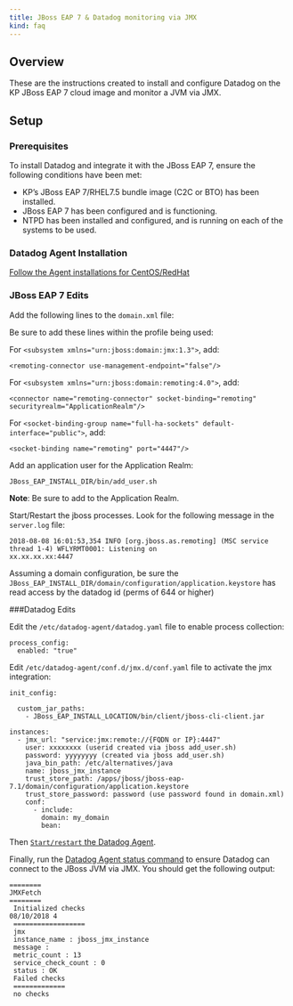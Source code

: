 ```yaml
---
title: JBoss EAP 7 & Datadog monitoring via JMX
kind: faq
---
```


## Overview

These are the instructions created to install and configure Datadog on the KP JBoss EAP 7 cloud image and monitor a JVM via JMX.

## Setup
### Prerequisites

To install Datadog and integrate it with the JBoss EAP 7, ensure the following conditions have been met:

* KP’s JBoss EAP 7/RHEL7.5 bundle image (C2C or BTO) has been installed.
* JBoss EAP 7 has been configured and is functioning.
* NTPD has been installed and configured, and is running on each of the systems to be used.

### Datadog Agent Installation

[Follow the Agent installations for CentOS/RedHat][1]

### JBoss EAP 7 Edits

Add the following lines to the `domain.xml` file:

Be sure to add these lines within the profile being used:

For `<subsystem xmlns="urn:jboss:domain:jmx:1.3">`, add:

```
<remoting-connector use-management-endpoint="false"/>
```

For `<subsystem xmlns="urn:jboss:domain:remoting:4.0">`, add:

```
<connector name="remoting-connector" socket-binding="remoting" securityrealm="ApplicationRealm"/>
```

For `<socket-binding-group name="full-ha-sockets" default-interface="public">`, add:

```
<socket-binding name="remoting" port="4447"/>
```


Add an application user for the Application Realm:
 
```
JBoss_EAP_INSTALL_DIR/bin/add_user.sh 
```

**Note**: Be sure to add to the Application Realm.

Start/Restart the jboss processes. Look for the following message in the `server.log` file:

```
2018-08-08 16:01:53,354 INFO [org.jboss.as.remoting] (MSC service thread 1-4) WFLYRMT0001: Listening on
xx.xx.xx.xx:4447
```

Assuming a domain configuration, be sure the
`JBoss_EAP_INSTALL_DIR/domain/configuration/application.keystore` has read access by the datadog id (perms of 644 or higher)

###Datadog Edits

Edit the `/etc/datadog-agent/datadog.yaml` file to enable process collection:

```
process_config:
  enabled: "true"
```

Edit `/etc/datadog-agent/conf.d/jmx.d/conf.yaml` file to activate the jmx integration:

```
init_config:
 
  custom_jar_paths:
    - JBoss_EAP_INSTALL_LOCATION/bin/client/jboss-cli-client.jar

instances:
  - jmx_url: "service:jmx:remote://{FQDN or IP}:4447"
    user: xxxxxxxx (userid created via jboss add_user.sh)
    password: yyyyyyyy (created via jboss add_user.sh)
    java_bin_path: /etc/alternatives/java
    name: jboss_jmx_instance
    trust_store_path: /apps/jboss/jboss-eap-7.1/domain/configuration/application.keystore
    trust_store_password: password (use password found in domain.xml)
    conf:
      - include:
        domain: my_domain
        bean:
```

Then [`Start/restart` the Datadog Agent][2].

Finally, run the [Datadog Agent status command][3] to ensure Datadog can connect to the JBoss JVM via JMX. You should get the following output:

```
========
JMXFetch
========
 Initialized checks 
08/10/2018 4
 ==================
 jmx
 instance_name : jboss_jmx_instance
 message :
 metric_count : 13
 service_check_count : 0
 status : OK
 Failed checks
 =============
 no checks
```

[1]: https://app.datadoghq.com/account/settings#agent/centos
[2]: /agent/faq/agent-commands/?tab=agentv6#start-stop-and-restart-the-agent
[3]: /agent/faq/agent-commands/?tab=agentv6#agent-status-and-information

